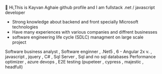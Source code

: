 👋 Hi,This is Kayvan Aghaie github profile and I am fullstack .net / javascript developer
-  Strong knowledge about backend and front specially Microsoft technologies 
-  Have many experiences with various companies and diffrent businesses 
-  software engineering life cycle (SDLC) managment on large scale project

Software business analyst , Software enginner , .Net5 , 6 - Angular 2x v. , javascript , jquery , C# , Sql Server , Sql and no sql databases
Performance optimizer , azure devops , E2E testing (pupeteer , cypress , majestic , headfull)

